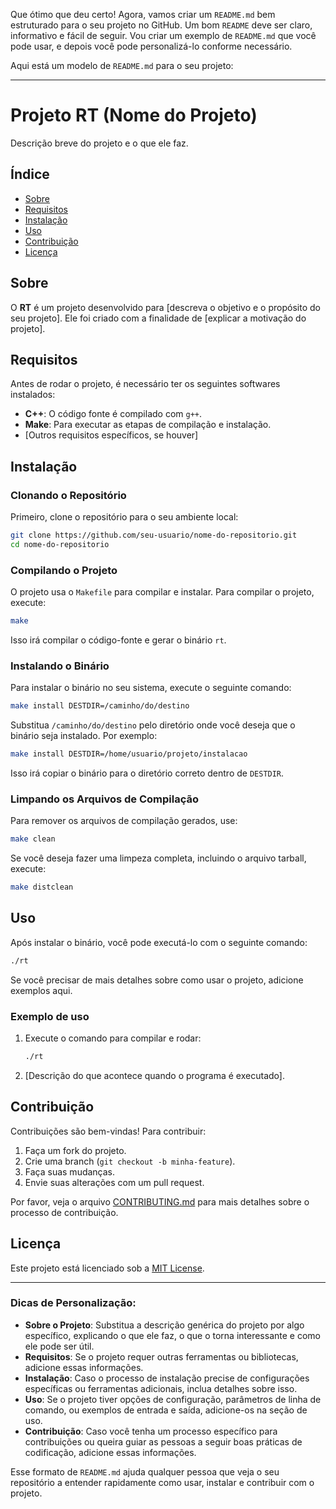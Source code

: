 Que ótimo que deu certo! Agora, vamos criar um `README.md` bem estruturado para o seu projeto no GitHub. Um bom `README` deve ser claro, informativo e fácil de seguir. Vou criar um exemplo de `README.md` que você pode usar, e depois você pode personalizá-lo conforme necessário.

Aqui está um modelo de `README.md` para o seu projeto:

---

# Projeto RT (Nome do Projeto)

Descrição breve do projeto e o que ele faz.

## Índice

- [Sobre](#sobre)
- [Requisitos](#requisitos)
- [Instalação](#instalação)
- [Uso](#uso)
- [Contribuição](#contribuição)
- [Licença](#licença)

## Sobre

O **RT** é um projeto desenvolvido para [descreva o objetivo e o propósito do seu projeto]. Ele foi criado com a finalidade de [explicar a motivação do projeto].

## Requisitos

Antes de rodar o projeto, é necessário ter os seguintes softwares instalados:

- **C++**: O código fonte é compilado com `g++`.
- **Make**: Para executar as etapas de compilação e instalação.
- [Outros requisitos específicos, se houver]

## Instalação

### Clonando o Repositório

Primeiro, clone o repositório para o seu ambiente local:

```bash
git clone https://github.com/seu-usuario/nome-do-repositorio.git
cd nome-do-repositorio
```

### Compilando o Projeto

O projeto usa o `Makefile` para compilar e instalar. Para compilar o projeto, execute:

```bash
make
```

Isso irá compilar o código-fonte e gerar o binário `rt`.

### Instalando o Binário

Para instalar o binário no seu sistema, execute o seguinte comando:

```bash
make install DESTDIR=/caminho/do/destino
```

Substitua `/caminho/do/destino` pelo diretório onde você deseja que o binário seja instalado. Por exemplo:

```bash
make install DESTDIR=/home/usuario/projeto/instalacao
```

Isso irá copiar o binário para o diretório correto dentro de `DESTDIR`.

### Limpando os Arquivos de Compilação

Para remover os arquivos de compilação gerados, use:

```bash
make clean
```

Se você deseja fazer uma limpeza completa, incluindo o arquivo tarball, execute:

```bash
make distclean
```

## Uso

Após instalar o binário, você pode executá-lo com o seguinte comando:

```bash
./rt
```

Se você precisar de mais detalhes sobre como usar o projeto, adicione exemplos aqui.

### Exemplo de uso

1. Execute o comando para compilar e rodar:
   ```bash
   ./rt
   ```

2. [Descrição do que acontece quando o programa é executado].

## Contribuição

Contribuições são bem-vindas! Para contribuir:

1. Faça um fork do projeto.
2. Crie uma branch (`git checkout -b minha-feature`).
3. Faça suas mudanças.
4. Envie suas alterações com um pull request.

Por favor, veja o arquivo [CONTRIBUTING.md](CONTRIBUTING.md) para mais detalhes sobre o processo de contribuição.

## Licença

Este projeto está licenciado sob a [MIT License](LICENSE).

---

### Dicas de Personalização:

- **Sobre o Projeto**: Substitua a descrição genérica do projeto por algo específico, explicando o que ele faz, o que o torna interessante e como ele pode ser útil.
- **Requisitos**: Se o projeto requer outras ferramentas ou bibliotecas, adicione essas informações.
- **Instalação**: Caso o processo de instalação precise de configurações específicas ou ferramentas adicionais, inclua detalhes sobre isso.
- **Uso**: Se o projeto tiver opções de configuração, parâmetros de linha de comando, ou exemplos de entrada e saída, adicione-os na seção de uso.
- **Contribuição**: Caso você tenha um processo específico para contribuições ou queira guiar as pessoas a seguir boas práticas de codificação, adicione essas informações.

Esse formato de `README.md` ajuda qualquer pessoa que veja o seu repositório a entender rapidamente como usar, instalar e contribuir com o projeto.